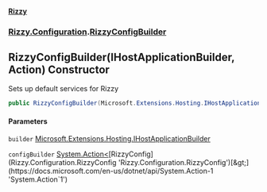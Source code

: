 #### [Rizzy](index 'index')
### [Rizzy.Configuration](Rizzy.Configuration 'Rizzy.Configuration').[RizzyConfigBuilder](Rizzy.Configuration.RizzyConfigBuilder 'Rizzy.Configuration.RizzyConfigBuilder')

## RizzyConfigBuilder(IHostApplicationBuilder, Action<RizzyConfig>) Constructor

Sets up default services for Rizzy

```csharp
public RizzyConfigBuilder(Microsoft.Extensions.Hosting.IHostApplicationBuilder builder, System.Action<Rizzy.Configuration.RizzyConfig>? configBuilder);
```
#### Parameters

<a name='Rizzy.Configuration.RizzyConfigBuilder.RizzyConfigBuilder(Microsoft.Extensions.Hosting.IHostApplicationBuilder,System.Action_Rizzy.Configuration.RizzyConfig_).builder'></a>

`builder` [Microsoft.Extensions.Hosting.IHostApplicationBuilder](https://docs.microsoft.com/en-us/dotnet/api/Microsoft.Extensions.Hosting.IHostApplicationBuilder 'Microsoft.Extensions.Hosting.IHostApplicationBuilder')

<a name='Rizzy.Configuration.RizzyConfigBuilder.RizzyConfigBuilder(Microsoft.Extensions.Hosting.IHostApplicationBuilder,System.Action_Rizzy.Configuration.RizzyConfig_).configBuilder'></a>

`configBuilder` [System.Action&lt;](https://docs.microsoft.com/en-us/dotnet/api/System.Action-1 'System.Action`1')[RizzyConfig](Rizzy.Configuration.RizzyConfig 'Rizzy.Configuration.RizzyConfig')[&gt;](https://docs.microsoft.com/en-us/dotnet/api/System.Action-1 'System.Action`1')